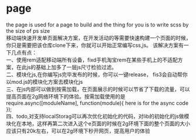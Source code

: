 # page
the page is used for a page to build and the thing for you is to write scss by the size of ps size<br/>
移动端快速开发单页面解决方案，在开发活动的等需要快速构建一个页面的时候，你只是需要把该仓库clone下来，你就可以开始正常编写css,js。
该解决方案有一下几点有点：<br/>
一、使用rem适配移动端所有设备，fixd手机淘宝rem在某些手机上的不适配方案，在此js的基础上加多了一层js尺寸检验过滤。<br/>
二、模块化js,在你编写js完毕发布的时候，你可以一键release， fis3会自动帮你以mod.js的模块化方案去模块化js<br/>
三、在js内部可以做到按需加载，在页面展示的时候可以节省了下载的流量，可以提高页面在2g网络环境下的体验。按需加载使用的是
require.async([moduleName], function(module){
  here is for the async code
});<br/>
四、todo,对支持localStorag可以再次优化初始化的代码，对lib的初始化的js做模块化在本地，这样再第二次进入这个e页面的时候在2g环境下面的整个页面的大小应该只有20k左右，可以在2g环境下秒开网页，提高用户的体验<br/>
